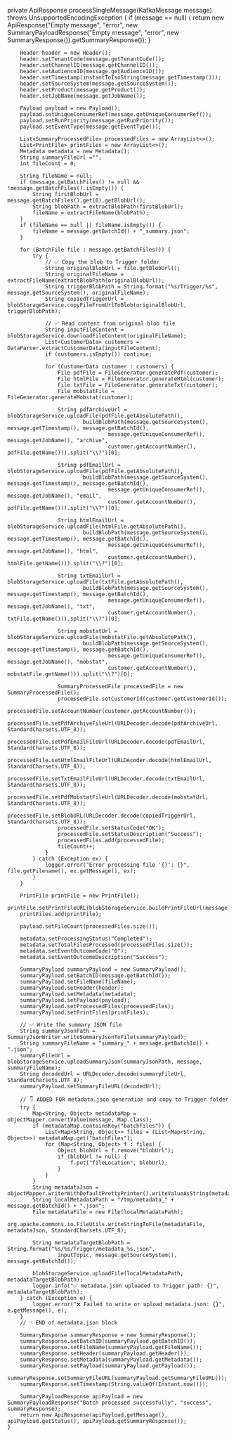  private ApiResponse processSingleMessage(KafkaMessage message) throws UnsupportedEncodingException {
        if (message == null) {
            return new ApiResponse("Empty message", "error",
                    new SummaryPayloadResponse("Empty message", "error", new SummaryResponse()).getSummaryResponse());
        }

        Header header = new Header();
        header.setTenantCode(message.getTenantCode());
        header.setChannelID(message.getChannelID());
        header.setAudienceID(message.getAudienceID());
        header.setTimestamp(instantToIsoString(message.getTimestamp()));
        header.setSourceSystem(message.getSourceSystem());
        header.setProduct(message.getProduct());
        header.setJobName(message.getJobName());

        Payload payload = new Payload();
        payload.setUniqueConsumerRef(message.getUniqueConsumerRef());
        payload.setRunPriority(message.getRunPriority());
        payload.setEventType(message.getEventType());

        List<SummaryProcessedFile> processedFiles = new ArrayList<>();
        List<PrintFile> printFiles = new ArrayList<>();
        Metadata metadata = new Metadata();
        String summaryFileUrl ="";
        int fileCount = 0;

        String fileName = null;
        if (message.getBatchFiles() != null && !message.getBatchFiles().isEmpty()) {
            String firstBlobUrl = message.getBatchFiles().get(0).getBlobUrl();
            String blobPath = extractBlobPath(firstBlobUrl);
            fileName = extractFileName(blobPath);
        }
        if (fileName == null || fileName.isEmpty()) {
            fileName = message.getBatchId() + "_summary.json";
        }

        for (BatchFile file : message.getBatchFiles()) {
            try {
                // ✅ Copy the blob to Trigger folder
                String originalBlobUrl = file.getBlobUrl();
                String originalFileName = extractFileName(extractBlobPath(originalBlobUrl));
                String triggerBlobPath = String.format("%s/Trigger/%s", message.getSourceSystem(), originalFileName);
                String copiedTriggerUrl = blobStorageService.copyFileFromUrlToBlob(originalBlobUrl, triggerBlobPath);

                // ✅ Read content from original blob file
                String inputFileContent = blobStorageService.downloadFileContent(originalFileName);
                List<CustomerData> customers = DataParser.extractCustomerData(inputFileContent);
                if (customers.isEmpty()) continue;

                for (CustomerData customer : customers) {
                    File pdfFile = FileGenerator.generatePdf(customer);
                    File htmlFile = FileGenerator.generateHtml(customer);
                    File txtFile = FileGenerator.generateTxt(customer);
                    File mobstatFile = FileGenerator.generateMobstat(customer);

                    String pdfArchiveUrl = blobStorageService.uploadFile(pdfFile.getAbsolutePath(),
                            buildBlobPath(message.getSourceSystem(), message.getTimestamp(), message.getBatchId(),
                                    message.getUniqueConsumerRef(), message.getJobName(), "archive",
                                    customer.getAccountNumber(), pdfFile.getName())).split("\\?")[0];

                    String pdfEmailUrl = blobStorageService.uploadFile(pdfFile.getAbsolutePath(),
                            buildBlobPath(message.getSourceSystem(), message.getTimestamp(), message.getBatchId(),
                                    message.getUniqueConsumerRef(), message.getJobName(), "email",
                                    customer.getAccountNumber(), pdfFile.getName())).split("\\?")[0];

                    String htmlEmailUrl = blobStorageService.uploadFile(htmlFile.getAbsolutePath(),
                            buildBlobPath(message.getSourceSystem(), message.getTimestamp(), message.getBatchId(),
                                    message.getUniqueConsumerRef(), message.getJobName(), "html",
                                    customer.getAccountNumber(), htmlFile.getName())).split("\\?")[0];

                    String txtEmailUrl = blobStorageService.uploadFile(txtFile.getAbsolutePath(),
                            buildBlobPath(message.getSourceSystem(), message.getTimestamp(), message.getBatchId(),
                                    message.getUniqueConsumerRef(), message.getJobName(), "txt",
                                    customer.getAccountNumber(), txtFile.getName())).split("\\?")[0];

                    String mobstatUrl = blobStorageService.uploadFile(mobstatFile.getAbsolutePath(),
                            buildBlobPath(message.getSourceSystem(), message.getTimestamp(), message.getBatchId(),
                                    message.getUniqueConsumerRef(), message.getJobName(), "mobstat",
                                    customer.getAccountNumber(), mobstatFile.getName())).split("\\?")[0];

                    SummaryProcessedFile processedFile = new SummaryProcessedFile();
                    processedFile.setCustomerId(customer.getCustomerId());
                    processedFile.setAccountNumber(customer.getAccountNumber());
                    processedFile.setPdfArchiveFileUrl(URLDecoder.decode(pdfArchiveUrl, StandardCharsets.UTF_8));
                    processedFile.setPdfEmailFileUrl(URLDecoder.decode(pdfEmailUrl, StandardCharsets.UTF_8));
                    processedFile.setHtmlEmailFileUrl(URLDecoder.decode(htmlEmailUrl, StandardCharsets.UTF_8));
                    processedFile.setTxtEmailFileUrl(URLDecoder.decode(txtEmailUrl, StandardCharsets.UTF_8));
                    processedFile.setPdfMobstatFileUrl(URLDecoder.decode(mobstatUrl, StandardCharsets.UTF_8));
                    processedFile.setBlobURL(URLDecoder.decode(copiedTriggerUrl, StandardCharsets.UTF_8));
                    processedFile.setStatusCode("OK");
                    processedFile.setStatusDescription("Success");
                    processedFiles.add(processedFile);
                    fileCount++;
                }
            } catch (Exception ex) {
                logger.error("Error processing file '{}': {}", file.getFilename(), ex.getMessage(), ex);
            }
        }

        PrintFile printFile = new PrintFile();
        printFile.setPrintFileURL(blobStorageService.buildPrintFileUrl(message));
        printFiles.add(printFile);

        payload.setFileCount(processedFiles.size());

        metadata.setProcessingStatus("Completed");
        metadata.setTotalFilesProcessed(processedFiles.size());
        metadata.setEventOutcomeCode("0");
        metadata.setEventOutcomeDescription("Success");

        SummaryPayload summaryPayload = new SummaryPayload();
        summaryPayload.setBatchID(message.getBatchId());
        summaryPayload.setFileName(fileName);
        summaryPayload.setHeader(header);
        summaryPayload.setMetadata(metadata);
        summaryPayload.setPayload(payload);
        summaryPayload.setProcessedFiles(processedFiles);
        summaryPayload.setPrintFiles(printFiles);

        // ✅ Write the summary JSON file
        String summaryJsonPath = SummaryJsonWriter.writeSummaryJsonToFile(summaryPayload);
        String summaryFileName = "summary_" + message.getBatchId() + ".json";
        summaryFileUrl = blobStorageService.uploadSummaryJson(summaryJsonPath, message, summaryFileName);
        String decodedUrl = URLDecoder.decode(summaryFileUrl, StandardCharsets.UTF_8);
        summaryPayload.setSummaryFileURL(decodedUrl);

        // 👇 ADDED FOR metadata.json generation and copy to Trigger folder
        try {
            Map<String, Object> metadataMap = objectMapper.convertValue(message, Map.class);
            if (metadataMap.containsKey("batchFiles")) {
                List<Map<String, Object>> files = (List<Map<String, Object>>) metadataMap.get("batchFiles");
                for (Map<String, Object> f : files) {
                    Object blobUrl = f.remove("blobUrl");
                    if (blobUrl != null) {
                        f.put("fileLocation", blobUrl);
                    }
                }
            }
            String metadataJson = objectMapper.writerWithDefaultPrettyPrinter().writeValueAsString(metadataMap);
            String localMetadataPath = "/tmp/metadata_" + message.getBatchId() + ".json";
            File metadataFile = new File(localMetadataPath);
            org.apache.commons.io.FileUtils.writeStringToFile(metadataFile, metadataJson, StandardCharsets.UTF_8);

            String metadataTargetBlobPath = String.format("%s/%s/Trigger/metadata_%s.json",
                    inputTopic, message.getSourceSystem(), message.getBatchId());

            blobStorageService.uploadFile(localMetadataPath, metadataTargetBlobPath);
            logger.info("✅ metadata.json uploaded to Trigger path: {}", metadataTargetBlobPath);
        } catch (Exception e) {
            logger.error("❌ Failed to write or upload metadata.json: {}", e.getMessage(), e);
        }
        // ☝️ END of metadata.json block

        SummaryResponse summaryResponse = new SummaryResponse();
        summaryResponse.setBatchID(summaryPayload.getBatchID());
        summaryResponse.setFileName(summaryPayload.getFileName());
        summaryResponse.setHeader(summaryPayload.getHeader());
        summaryResponse.setMetadata(summaryPayload.getMetadata());
        summaryResponse.setPayload(summaryPayload.getPayload());
        summaryResponse.setSummaryFileURL(summaryPayload.getSummaryFileURL());
        summaryResponse.setTimestamp(String.valueOf(Instant.now()));

        SummaryPayloadResponse apiPayload = new SummaryPayloadResponse("Batch processed successfully", "success", summaryResponse);
        return new ApiResponse(apiPayload.getMessage(), apiPayload.getStatus(), apiPayload.getSummaryResponse());
    }
